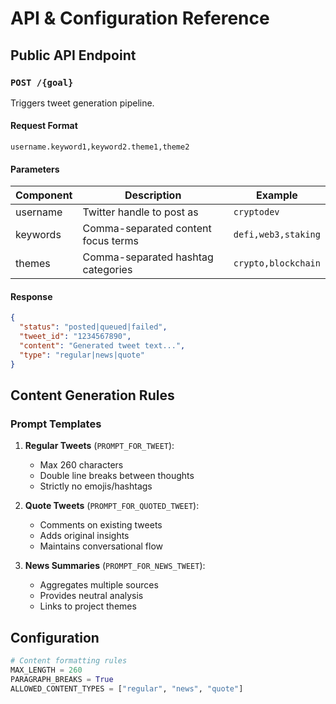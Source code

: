 # API & Configuration Reference

## Public API Endpoint

### `POST /{goal}`
Triggers tweet generation pipeline.

#### Request Format
```
username.keyword1,keyword2.theme1,theme2
```

#### Parameters
| Component    | Description                          | Example               |
|--------------|--------------------------------------|-----------------------|
| username     | Twitter handle to post as            | `cryptodev`           |
| keywords     | Comma-separated content focus terms  | `defi,web3,staking`   |
| themes       | Comma-separated hashtag categories   | `crypto,blockchain`   |

#### Response
```json
{
  "status": "posted|queued|failed",
  "tweet_id": "1234567890",
  "content": "Generated tweet text...",
  "type": "regular|news|quote"
}
```

## Content Generation Rules

### Prompt Templates
1. **Regular Tweets** (`PROMPT_FOR_TWEET`):
   - Max 260 characters
   - Double line breaks between thoughts
   - Strictly no emojis/hashtags

2. **Quote Tweets** (`PROMPT_FOR_QUOTED_TWEET`):
   - Comments on existing tweets
   - Adds original insights
   - Maintains conversational flow

3. **News Summaries** (`PROMPT_FOR_NEWS_TWEET`):
   - Aggregates multiple sources
   - Provides neutral analysis
   - Links to project themes

## Configuration
```python
# Content formatting rules
MAX_LENGTH = 260
PARAGRAPH_BREAKS = True
ALLOWED_CONTENT_TYPES = ["regular", "news", "quote"]
```